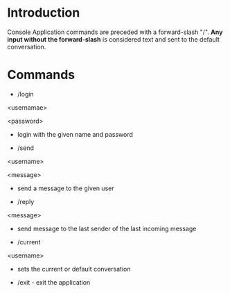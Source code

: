 # Introduction #

Console Application commands are preceded with a forward-slash "/". **Any input without the forward-slash** is considered text and sent to the default conversation.

# Commands #
  * /login 

&lt;usernamae&gt;

 

&lt;password&gt;

 - login with the given name and password
  * /send 

&lt;username&gt;

 

&lt;message&gt;

 - send a message to the given user
  * /reply 

&lt;message&gt;

 - send message to the last sender of the last incoming message
  * /current 

&lt;username&gt;

 - sets the current or default conversation
  * /exit - exit the application